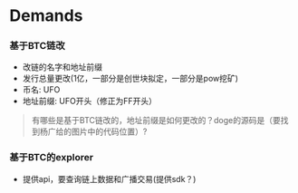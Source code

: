 # Demands

### 基于BTC链改
- 改链的名字和地址前缀
- 发行总量更改(1亿，一部分是创世块拟定，一部分是pow挖矿)
- 币名: UFO
- 地址前缀: UFO开头（修正为FF开头）

> 有哪些是基于BTC链改的，地址前缀是如何更改的？doge的源码是（要找到杨广给的图片中的代码位置）?

### 基于BTC的explorer
- 提供api，要查询链上数据和广播交易(提供sdk？)